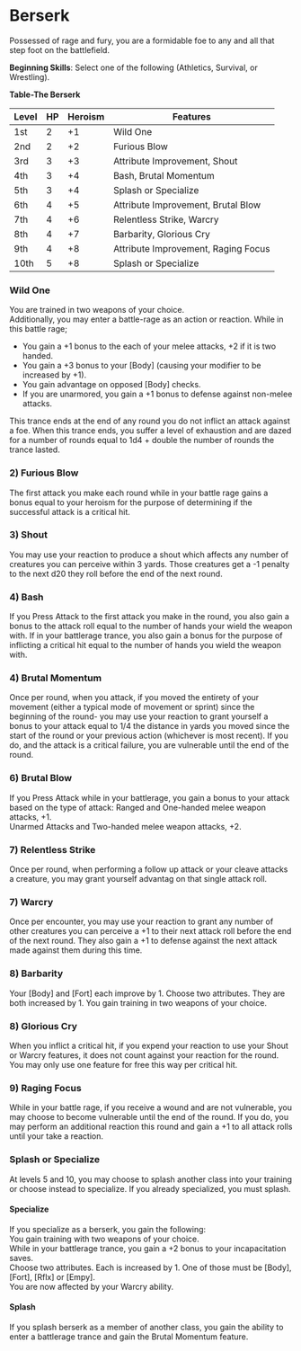 # Berserk
Possessed of rage and fury, you are a formidable foe to any and all that step foot on the battlefield.

**Beginning Skills**: Select one of the following (Athletics, Survival, or Wrestling).

**Table-The Berserk**

| Level | HP | Heroism  | Features                                          |
|-------|----|----------|---------------------------------------------------|
| 1st   | 2  |    +1    | Wild One                                          |
| 2nd   | 2  |    +2    | Furious Blow                                      |
| 3rd   | 3  |    +3    | Attribute Improvement, Shout                      |
| 4th   | 3  |    +4    | Bash, Brutal Momentum                             |
| 5th   | 3  |    +4    | Splash or Specialize                              |
| 6th   | 4  |    +5    | Attribute Improvement, Brutal Blow                |
| 7th   | 4  |    +6    | Relentless Strike, Warcry                         |
| 8th   | 4  |    +7    | Barbarity, Glorious Cry                           |
| 9th   | 4  |    +8    | Attribute Improvement, Raging Focus               |
| 10th  | 5  |    +8    | Splash or Specialize                              |


### Wild One
You are trained in two weapons of your choice.  
Additionally, you may enter a battle-rage as an action or reaction. While in this battle rage;  
* You gain a +1 bonus to the each of your melee attacks, +2 if it is two handed.  
* You gain a +3 bonus to your [Body] (causing your modifier to be increased by +1).
* You gain advantage on opposed [Body] checks.
* If you are unarmored, you gain a +1 bonus to defense against non-melee attacks.  

This trance ends at the end of any round you do not inflict an attack against a foe. When this trance ends, you suffer a level of exhaustion and are dazed for a number of rounds equal to 1d4 + double the number of rounds the trance lasted.

### 2) Furious Blow
The first attack you make each round while in your battle rage gains a bonus equal to your heroism for the purpose of determining if the successful attack is a critical hit.

### 3) Shout
You may use your reaction to produce a shout which affects any number of creatures you can perceive within 3 yards. Those creatures get a -1 penalty to the next d20 they roll before the end of the next round.

### 4) Bash
If you Press Attack to the first attack you make in the round, you also gain a bonus to the attack roll equal to the number of hands your wield the weapon with. If in your battlerage trance, you also gain a bonus for the purpose of inflicting a critical hit equal to the number of hands you wield the weapon with.

### 4) Brutal Momentum
Once per round, when you attack, if you moved the entirety of your movement (either a typical mode of movement or sprint) since the beginning of the round- you may use your reaction to grant yourself a bonus to your attack equal to 1/4 the distance in yards you moved since the start of the round or your previous action (whichever is most recent). If you do, and the attack is a critical failure, you are vulnerable until the end of the round.

### 6) Brutal Blow
If you Press Attack while in your battlerage, you gain a bonus to your attack based on the type of attack:
Ranged and One-handed melee weapon attacks, +1.  
Unarmed Attacks and Two-handed melee weapon attacks, +2.

### 7) Relentless Strike
Once per round, when performing a follow up attack or your cleave attacks a creature, you may grant yourself advantag on that single attack roll.

### 7) Warcry
Once per encounter, you may use your reaction to grant any number of other creatures you can perceive a +1 to their next attack roll before the end of the next round. They also gain a +1 to defense against the next attack made against them during this time.

### 8) Barbarity
Your [Body] and [Fort] each improve by 1. Choose two attributes. They are both increased by 1. You gain training in two weapons of your choice.

### 8) Glorious Cry
When you inflict a critical hit, if you expend your reaction to use your Shout or Warcry features, it does not count against your reaction for the round. You may only use one feature for free this way per critical hit.

### 9) Raging Focus
While in your battle rage, if you receive a wound and are not vulnerable, you may choose to become vulnerable until the end of the round. If you do, you may perform an additional reaction this round and gain a +1 to all attack rolls until your take a reaction.

### Splash or Specialize
At levels 5 and 10, you may choose to splash another class into your training or choose instead to specialize. If you already specialized, you must splash.

#### Specialize
If you specialize as a berserk, you gain the following:  
You gain training with two weapons of your choice.  
While in your battlerage trance, you gain a +2 bonus to your incapacitation saves.  
Choose two attributes. Each is increased by 1. One of those must be [Body], [Fort], [Rflx] or [Empy].  
You are now affected by your Warcry ability.

#### Splash
If you splash berserk as a member of another class, you gain the ability to enter a battlerage trance and gain the Brutal Momentum feature.
